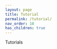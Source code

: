 ```yaml
---
layout: page
title: Tutorial
permalink: /tutorial/
nav_order: 10
has_children: true
---
```



Tutorials



